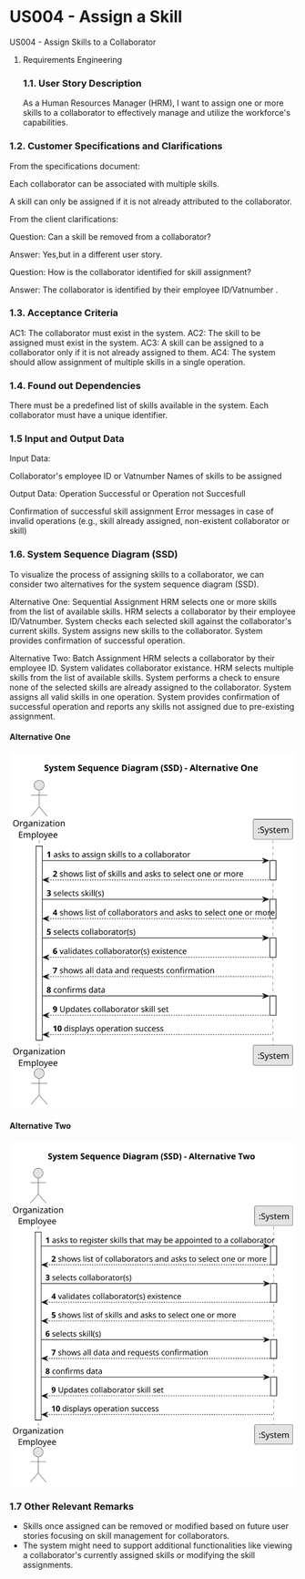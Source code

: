 # US004 - Assign a Skill

US004 - Assign Skills to a Collaborator
1. Requirements Engineering
   ### 1.1. User Story Description
   As a Human Resources Manager (HRM), I want to assign one or more skills to a collaborator to effectively manage and utilize the workforce's capabilities.

### 1.2. Customer Specifications and Clarifications

From the specifications document:

Each collaborator can be associated with multiple skills.

A skill can only be assigned if it is not already attributed to the collaborator.

From the client clarifications:

Question: Can a skill be removed from a collaborator?

Answer: Yes,but in a different user story.

Question: How is the collaborator identified for skill assignment?

Answer: The collaborator is identified by their employee ID/Vatnumber .

### 1.3. Acceptance Criteria

AC1: The collaborator must exist in the system.
AC2: The skill to be assigned must exist in the system.
AC3: A skill can be assigned to a collaborator only if it is not already assigned to them.
AC4: The system should allow assignment of multiple skills in a single operation.

### 1.4. Found out Dependencies
There must be a predefined list of skills available in the system.
Each collaborator must have a unique identifier.

### 1.5 Input and Output Data

Input Data:

Collaborator's employee ID or Vatnumber
Names of skills to be assigned

Output Data:
 Operation Successful or Operation not Succesfull

Confirmation of successful skill assignment
Error messages in case of invalid operations (e.g., skill already assigned, non-existent collaborator or skill)

### 1.6. System Sequence Diagram (SSD)

To visualize the process of assigning skills to a collaborator, we can consider two alternatives for the system sequence diagram (SSD).

Alternative One: Sequential Assignment
HRM selects one or more skills from the list of available skills.
HRM selects a collaborator by their employee ID/Vatnumber.
System checks each selected skill against the collaborator's current skills.
System assigns new skills to the collaborator.
System provides confirmation of successful operation.

Alternative Two: Batch Assignment
HRM selects a collaborator by their employee ID.
System validates collaborator existance.
HRM selects multiple skills from the list of available skills.
System performs a  check to ensure none of the selected skills are already assigned to the collaborator.
System assigns all valid skills in one operation.
System provides confirmation of successful operation and reports any skills not assigned due to pre-existing assignment.

#### Alternative One

![System Sequence Diagram - Alternative One](svg/us004-system-sequence-diagram-alternative-one.svg)

#### Alternative Two

![System Sequence Diagram - Alternative Two](svg/us004-system-sequence-diagram-alternative-two.svg)

### 1.7 Other Relevant Remarks

* Skills once assigned can be removed or modified based on future user stories focusing on skill management for collaborators.
* The system might need to support additional functionalities like viewing a collaborator's currently assigned skills or modifying the skill assignments.

